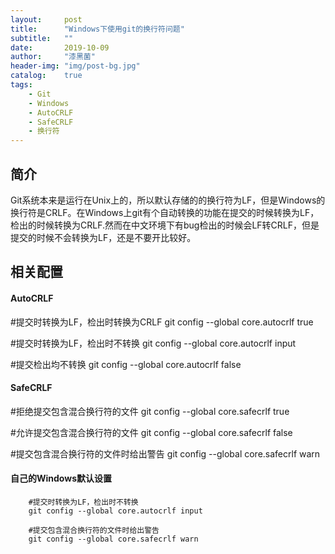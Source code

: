 ```yaml
---
layout:     post
title:      "Windows下使用git的换行符问题"
subtitle:   ""
date:       2019-10-09
author:     "漆黑菌"
header-img: "img/post-bg.jpg"
catalog:    true
tags:
    - Git
    - Windows
    - AutoCRLF
    - SafeCRLF
    - 换行符
---
```


## 简介
Git系统本来是运行在Unix上的，所以默认存储的的换行符为LF，但是Windows的换行符是CRLF。在Windows上git有个自动转换的功能在提交的时候转换为LF，检出的时候转换为CRLF.然而在中文环境下有bug检出的时候会LF转CRLF，但是提交的时候不会转换为LF，还是不要开比较好。

## 相关配置
#### AutoCRLF
#提交时转换为LF，检出时转换为CRLF
git config --global core.autocrlf true

#提交时转换为LF，检出时不转换
git config --global core.autocrlf input

#提交检出均不转换
git config --global core.autocrlf false

#### SafeCRLF

#拒绝提交包含混合换行符的文件
git config --global core.safecrlf true

#允许提交包含混合换行符的文件
git config --global core.safecrlf false

#提交包含混合换行符的文件时给出警告
git config --global core.safecrlf warn

#### 自己的Windows默认设置
```
    #提交时转换为LF，检出时不转换
    git config --global core.autocrlf input

    #提交包含混合换行符的文件时给出警告
    git config --global core.safecrlf warn
```